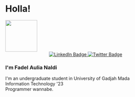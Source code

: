 # Holla!
<div id="header" align="left">
  <img src="https://media.giphy.com/media/M9gbBd9nbDrOTu1Mqx/giphy.gif" width="100"/>
</div>

<div id="badges" align="center">
  <a href="https://www.linkedin.com/in/fadel-aulia-naldi-1b4908288/">
    <img src="https://img.shields.io/badge/LinkedIn-blue?style=for-the-badge&logo=linkedin&logoColor=white" alt="LinkedIn Badge"/>
  </a>
  <a href="https://www.instagram.com/fadel_aulia">
    <img src="https://img.shields.io/badge/Instagram-purple?style=for-the-badge&logo=instagram&logoColor=white" alt="Twitter Badge"/>
  </a><br>
  <img src="https://komarev.com/ghpvc/?username=FAN2257&style=flat-square&color=blue" alt=""/>
</div>

### I'm Fadel Aulia Naldi

I'm an undergraduate student in University of Gadjah Mada <br>
Information Technology '23 <br>
Programmer wannabe.



<!--
### My Stats :

<div align="center">
  <img src="https://github-readme-stats.vercel.app/api/top-langs/?username=FAN2257&layout=compact&theme=vision-friendly-dark" alt="Stats" />
  <img src="http://github-readme-streak-stats.herokuapp.com?user=FAN2257&theme=dark&background=000000" alt="GitHub Streak" />
</div>
**FAN2257/FAN2257** is a ✨ _special_ ✨ repository because its `README.md` (this file) appears on your GitHub profile.

Here are some ideas to get you started:

- 🔭 I’m currently working on ...
- 🌱 I’m currently learning ...
- 👯 I’m looking to collaborate on ...
- 🤔 I’m looking for help with ...
- 💬 Ask me about ...
- 📫 How to reach me: ...
- 😄 Pronouns: ...
- ⚡ Fun fact: ...
-->
